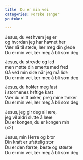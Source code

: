 ```yaml
---
title: Du er min vei
categories: Norske sanger
youtube: 
 
---
```


Jesus, du vet hvem jeg er  
og hvordan jeg har havnet her  
Vær nå til stede, lær meg din glede  
Du er min vei, lær meg å bli som deg

Jesus, du strevde og led  
men møtte din smerte med fred  
Gå ved min side når jeg må lide  
Du er min vei, lær meg å bli som deg

Jesus, du holder meg fast  
i stormenes heftige kast  
Vær du mitt anker, preg mine tanker  
Du er min vei, lær meg å bli som deg

Jesus, jeg gir deg all ære,  
jeg vil aldri slutte å lære  
Du er kongen, du er kongen min  
(x2)

Jesus, min Herre og bror  
Din kraft er ufattelig stor  
Du er den første, beste og største  
Du er min vei, lær meg å bli som deg
